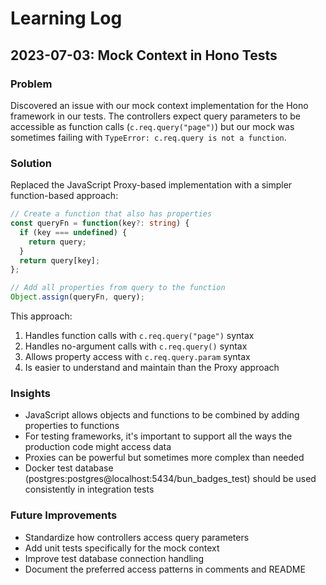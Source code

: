 # Learning Log

## 2023-07-03: Mock Context in Hono Tests

### Problem
Discovered an issue with our mock context implementation for the Hono framework in our tests. The controllers expect query parameters to be accessible as function calls (`c.req.query("page")`) but our mock was sometimes failing with `TypeError: c.req.query is not a function`.

### Solution
Replaced the JavaScript Proxy-based implementation with a simpler function-based approach:

```typescript
// Create a function that also has properties
const queryFn = function(key?: string) {
  if (key === undefined) {
    return query;
  }
  return query[key];
};

// Add all properties from query to the function
Object.assign(queryFn, query);
```

This approach:
1. Handles function calls with `c.req.query("page")` syntax
2. Handles no-argument calls with `c.req.query()` syntax
3. Allows property access with `c.req.query.param` syntax
4. Is easier to understand and maintain than the Proxy approach

### Insights
- JavaScript allows objects and functions to be combined by adding properties to functions
- For testing frameworks, it's important to support all the ways the production code might access data
- Proxies can be powerful but sometimes more complex than needed
- Docker test database (postgres:postgres@localhost:5434/bun_badges_test) should be used consistently in integration tests

### Future Improvements
- Standardize how controllers access query parameters
- Add unit tests specifically for the mock context 
- Improve test database connection handling
- Document the preferred access patterns in comments and README 